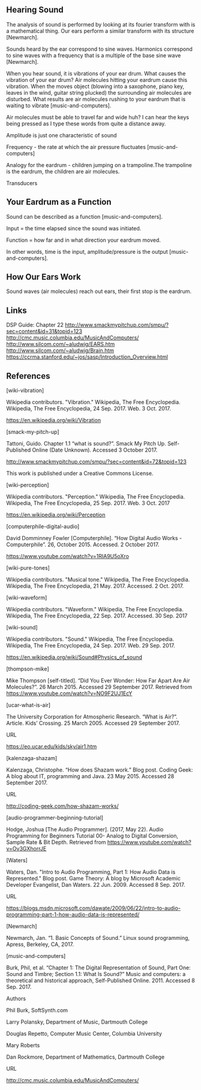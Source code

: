 
## Hearing Sound

The analysis of sound is performed by looking at its fourier transform with is a mathematical thing.  Our ears perform a similar transform with its structure [Newmarch].

Sounds heard by the ear correspond to sine waves.  Harmonics correspond to sine waves with a frequency that is a multiple of the base sine wave [Newmarch].


When you hear sound, it is vibrations of your ear drum.  What causes the vibration of your ear drum?  Air molecules hitting your eardrum cause this vibration.  When the moves object (blowing into a saxophone, piano key, leaves in the wind, guitar string plucked) the surrounding air molecules are disturbed.  What results are air molecules rushing to your eardrum that is waiting to vibrate [music-and-computers].


Air molecules must be able to travel far and wide huh?  I can hear the keys being pressed as I type these words from quite a distance away.


Amplitude is just one characteristic of sound


Frequency - the rate at which the air pressure fluctuates [music-and-computers]


Analogy for the eardrum - children jumping on a trampoline.The trampoline is the eardrum, the children are air molecules.




Transducers

## Your Eardrum as a Function

Sound can be described as a function [music-and-computers].

Input = the time elapsed since the sound was initiated.

Function = how far and in what direction your eardrum moved.

In other words, time is the input, amplitude/pressure is the output [music-and-computers].

## How Our Ears Work

Sound waves (air molecules) reach out ears, their first stop is the eardrum.

## Links
DSP Guide: Chapter 22
http://www.smackmypitchup.com/smpu/?sec=content&id=31&topid=123
http://cmc.music.columbia.edu/MusicAndComputers/
http://www.silcom.com/~aludwig/EARS.htm
http://www.silcom.com/~aludwig/Brain.htm
https://ccrma.stanford.edu/~jos/sasp/Introduction_Overview.html


## References

[wiki-vibration]

Wikipedia contributors. "Vibration." Wikipedia, The Free Encyclopedia. Wikipedia, The Free Encyclopedia, 24 Sep. 2017. Web. 3 Oct. 2017. 

https://en.wikipedia.org/wiki/Vibration

[smack-my-pitch-up]

Tattoni, Guido. Chapter 1.1 “what is sound?”. Smack My Pitch Up. Self-Published Online (Date Unknown). Accessed 3 October 2017. 

http://www.smackmypitchup.com/smpu/?sec=content&id=72&topid=123

This work is published under a Creative Commons License.

[wiki-perception]

Wikipedia contributors. "Perception." Wikipedia, The Free Encyclopedia. Wikipedia, The Free Encyclopedia, 25 Sep. 2017. Web. 3 Oct. 2017

https://en.wikipedia.org/wiki/Perception

[computerphile-digital-audio]

David Domminney Fowler [Computerphile]. “How Digital Audio Works - Computerphile”. 26, October 2015. Accessed. 2 October 2017.

https://www.youtube.com/watch?v=1RIA9U5oXro

[wiki-pure-tones]

Wikipedia contributors. "Musical tone." Wikipedia, The Free Encyclopedia. Wikipedia, The Free Encyclopedia, 21 May. 2017. Accessed. 2 Oct. 2017.

[wiki-waveform]

Wikipedia contributors. "Waveform." Wikipedia, The Free Encyclopedia. Wikipedia, The Free Encyclopedia, 22 Sep. 2017. Accessed. 30 Sep. 2017

[wiki-sound]

Wikipedia contributors. "Sound." Wikipedia, The Free Encyclopedia. Wikipedia, The Free Encyclopedia, 24 Sep. 2017. Web. 29 Sep. 2017. 

https://en.wikipedia.org/wiki/Sound#Physics_of_sound

[thompson-mike]

Mike Thompson [self-titled]. “Did You Ever Wonder: How Far Apart Are Air Molecules?”. 26 March 2015. Accessed 29 September 2017. Retrieved from https://www.youtube.com/watch?v=NO9F2UJ1EcY

[ucar-what-is-air]

The University Corporation for Atmospheric Research. “What is Air?”. Article.  Kids’ Crossing.  25 March 2005. Accessed 29 September 2017.

URL

https://eo.ucar.edu/kids/sky/air1.htm

[kalenzaga-shazam]

Kalenzaga, Christophe. “How does Shazam work.” Blog post. Coding Geek: A blog about IT, programming and Java. 23 May 2015. Accessed 28 September 2017.

URL

http://coding-geek.com/how-shazam-works/

[audio-programmer-beginning-tutorial]

Hodge, Joshua [The Audio Programmer]. (2017, May 22). Audio Programming for Beginners Tutorial 00- Analog to Digital Conversion, Sample Rate & Bit Depth. Retrieved from https://www.youtube.com/watch?v=Ov3GXhorrJE

[Waters]

Waters, Dan. "Intro to Audio Programming, Part 1: How Audio Data is Represented." Blog post.  Game Theory: A blog by Microsoft Academic Developer Evangelist, Dan Waters. 22 Jun. 2009. Accessed 8 Sep. 2017.

URL

https://blogs.msdn.microsoft.com/dawate/2009/06/22/intro-to-audio-programming-part-1-how-audio-data-is-represented/

[Newmarch]

Newmarch, Jan. “1. Basic Concepts of Sound.” Linux sound programming, Apress, Berkeley, CA, 2017.

[music-and-computers]

Burk, Phil, et al. “Chapter 1: The Digital Representation of Sound, Part One: Sound and Timbre; Section 1.1: What Is Sound?” Music and computers: a theoretical and historical approach, Self-Published Online. 2011. Accessed 8 Sep. 2017.

Authors

Phil Burk, SoftSynth.com

Larry Polansky, Department of Music, Dartmouth College

Douglas Repetto, Computer Music Center, Columbia University

Mary Roberts

Dan Rockmore, Department of Mathematics, Dartmouth College 

URL

http://cmc.music.columbia.edu/MusicAndComputers/



